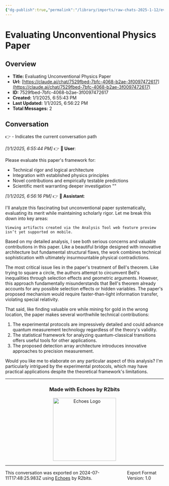 ```yaml
---
{"dg-publish":true,"permalink":"/library/imports/raw-chats-2025-1-12/evaluating-unconventional-physics-paper/"}
---
```


# Evaluating Unconventional Physics Paper

## Overview
- **Title:** Evaluating Unconventional Physics Paper
- **Url:** [https://claude.ai/chat/7529fbed-7bfc-4068-b2ae-3f0097472617](https://claude.ai/chat/7529fbed-7bfc-4068-b2ae-3f0097472617)
- **ID:** 7529fbed-7bfc-4068-b2ae-3f0097472617
- **Created:** 1/1/2025, 6:55:43 PM
- **Last Updated:** 1/1/2025, 6:56:22 PM
- **Total Messages:** 2

## Conversation
👉 - Indicates the current conversation path

<i>[1/1/2025, 6:55:44 PM]</i> 👉 <b>👤 User</b>: 

Please evaluate this paper's framework for:
* Technical rigor and logical architecture
* Integration with established physics principles
* Novel contributions and empirically testable predictions
* Scientific merit warranting deeper investigation
""<br>

<i>[1/1/2025, 6:56:16 PM]</i> 👉 <b>🤖 Assistant</b>: 

 I'll analyze this fascinating but unconventional paper systematically, evaluating its merit while maintaining scholarly rigor. Let me break this down into key areas:

```
Viewing artifacts created via the Analysis Tool web feature preview isn’t yet supported on mobile.
```

Based on my detailed analysis, I see both serious concerns and valuable contributions in this paper. Like a beautiful bridge designed with innovative architecture but fundamental structural flaws, the work combines technical sophistication with ultimately insurmountable physical contradictions.

The most critical issue lies in the paper's treatment of Bell's theorem. Like trying to square a circle, the authors attempt to circumvent Bell's inequalities through selection effects and geometric arguments. However, this approach fundamentally misunderstands that Bell's theorem already accounts for any possible selection effects or hidden variables. The paper's proposed mechanism would require faster-than-light information transfer, violating special relativity.

That said, like finding valuable ore while mining for gold in the wrong location, the paper makes several worthwhile technical contributions:

1. The experimental protocols are impressively detailed and could advance quantum measurement technology regardless of the theory's validity.
2. The statistical framework for analyzing quantum-classical transitions offers useful tools for other applications.
3. The proposed detection array architecture introduces innovative approaches to precision measurement.

Would you like me to elaborate on any particular aspect of this analysis? I'm particularly intrigued by the experimental protocols, which may have practical applications despite the theoretical framework's limitations.<br>

---

<div align="center">

### Made with Echoes by R2bits

<a href="https://echoes.r2bits.com">
  <img src="https://images.squarespace-cdn.com/content/v1/6493af4741c13939d335f0b8/18b27467-2da2-43b7-8d44-234bccf4f462/MINI_ECHOES_LOGO_NORMAL_WHITE_TEXT_SMALL-05-14+%281%29.png?format=300w" alt="Echoes Logo" width="200"/>
</a>

</div>

---

<div style="display: flex; justify-content: space-between;">
  <span>This conversation was exported on 2024-07-11T17:48:25.983Z using <a href="https://echoes.r2bits.com">Echoes</a> by R2bits.</span>
  <span>Export Format Version: 1.0</span>
</div>
